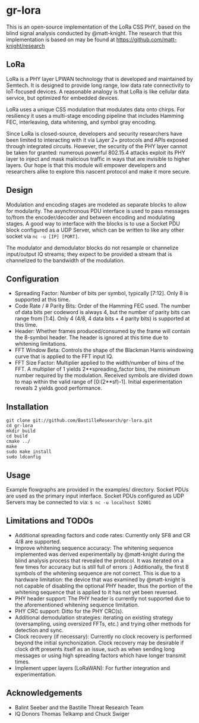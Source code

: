 # gr-lora

This is an open-source implementation of the LoRa CSS PHY, based on the blind signal analysis conducted by @matt-knight.  The research that this implementation is based on may be found at https://github.com/matt-knight/research

## LoRa
LoRa is a PHY layer LPWAN technology that is developed and maintained by Semtech.  It is designed to provide long range, low data rate connectivity to IoT-focused devices.  A reasonable analogy is that LoRa is like cellular data service, but optimized for embedded devices.

LoRa uses a unique CSS modulation that modulates data onto chirps.  For resiliency it uses a multi-stage encoding pipeline that includes Hamming FEC, interleaving, data whitening, and symbol gray encoding.

Since LoRa is closed-source, developers and security researchers have been limited to interacting with it via Layer 2+ protocols and APIs exposed through integrated circuits.  However, the security of the PHY layer cannot be taken for granted: numerous powerful 802.15.4 attacks exploit its PHY layer to inject and mask malicious traffic in ways that are invisible to higher layers.  Our hope is that this module will empower developers and researchers alike to explore this nascent protocol and make it more secure.

## Design
Modulation and encoding stages are modeled as separate blocks to allow for modularity.  The asynchronous PDU interface is used to pass messages to/from the encoder/decoder and between encoding and modulating stages.  A good way to interface with the blocks is to use a Socket PDU block configured as a UDP Server, which can be written to like any other socket via ```nc -u [IP] [PORT]```.

The modulator and demodulator blocks do not resample or channelize input/output IQ streams; they expect to be provided a stream that is channelized to the bandwidth of the modulation.

## Configuration
- Spreading Factor: Number of bits per symbol, typically [7:12].  Only 8 is supported at this time.
- Code Rate / # Parity Bits: Order of the Hamming FEC used.  The number of data bits per codeword is always 4, but the number of parity bits can range from [1:4].  Only 4 (4/8, 4 data bits + 4 parity bits) is supported at this time.
- Header: Whether frames produced/consumed by the frame will contain the 8-symbol header.  The header is ignored at this time due to whitening limitations.
- FFT Window Beta: Controls the shape of the Blackman Harris windowing curve that is applied to the FFT input IQ.
- FFT Size Factor: Multiplier applied to the width/number of bins of the FFT.  A multiplier of 1 yields 2\*\*spreading_factor bins, the minimum number required by the modulation.  Received symbols are divided down to map within the valid range of [0:(2\*\*sf)-1].  Initial experimentation reveals 2 yields good performance.

## Installation
```
git clone git://github.com/BastilleResearch/gr-lora.git
cd gr-lora
mkdir build
cd build
cmake ../
make
sudo make install
sudo ldconfig
```

## Usage
Example flowgraphs are provided in the examples/ directory.  Socket PDUs are used as the primary input interface.  Socket PDUs configured as UDP Servers may be connected to via:
```$ nc -u localhost 52001```

## Limitations and TODOs
- Additional spreading factors and code rates: Currently only SF8 and CR 4/8 are supported.
- Improve whitening sequence accuracy: The whitening sequence implemented was derived experimentally by @matt-knight during the blind analysis process that revealed the protocol.  It was iterated on a few times for accuracy but is still full of errors :)  Additionally, the first 8 symbols of the whitening sequence are not correct.  This is due to a hardware limitation: the device that was examined by @matt-knight is not capable of disabling the optional PHY header, thus the portion of the whitening sequence that is applied to it has not yet been reversed.
- PHY header support: The PHY header is currently not supported due to the aforementioned whitening sequence limitation.
- PHY CRC support: Ditto for the PHY CRC(s).
- Additional demodulation strategies: iterating on existing strategy (oversampling, using oversized FFTs, etc.) and trying other methods for detection and sync.
- Clock recovery (if necessary): Currently no clock recovery is performed beyond the initial synchonization.  Clock recovery may be desirable if clock drift presents itself as an issue, such as when sending long messages or using high spreading factors which have longer transmit times.
- Implement upper layers (LoRaWAN): For further integration and experimentation.

## Acknowledgements
- Balint Seeber and the Bastille Threat Research Team
- IQ Donors Thomas Telkamp and Chuck Swiger

